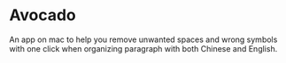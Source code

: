 # Avocado
An app on mac to help you remove unwanted spaces and wrong symbols with one click when organizing paragraph with both Chinese and English.
